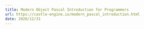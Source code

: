 ```yaml
---
title: Modern Object Pascal Introduction for Programmers
url: https://castle-engine.io/modern_pascal_introduction.html
date: 2020/12/31
---
```

